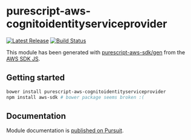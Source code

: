 # purescript-aws-cognitoidentityserviceprovider

[![Latest Release](https://pursuit.purescript.org/packages/purescript-aws-cognitoidentityserviceprovider/badge)](https://pursuit.purescript.org/packages/purescript-aws-cognitoidentityserviceprovider)
[![Build Status](https://app.wercker.com/status/5909b9e96d1080804b17a28f72f87b6b/s/master)](https://app.wercker.com/project/byKey/5909b9e96d1080804b17a28f72f87b6b)

This module has been generated with [purescript-aws-sdk/gen](https://github.com/purescript-aws-sdk/gen) from the [AWS SDK JS](https://github.com/aws/aws-sdk-js).

## Getting started

```sh
bower install purescript-aws-cognitoidentityserviceprovider
npm install aws-sdk # bower package seems broken :(
```

## Documentation

Module documentation is [published on Pursuit](http://pursuit.purescript.org/packages/purescript-aws-cognitoidentityserviceprovider).
